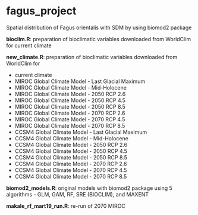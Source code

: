 # fagus_project
Spatial distribution of Fagus orientalis with SDM by using biomod2 package

**bioclim.R**: preparation of bioclimatic variables downloaded from WorldClim for current climate

**new_climate.R**: preparation of bioclimatic variables downloaded from WorldClim for
- current climate
- MIROC Global Climate Model - Last Glacial Maximum
- MIROC Global Climate Model - Mid-Holocene
- MIROC Global Climate Model - 2050 RCP 2.6
- MIROC Global Climate Model - 2050 RCP 4.5
- MIROC Global Climate Model - 2050 RCP 8.5
- MIROC Global Climate Model - 2070 RCP 2.6
- MIROC Global Climate Model - 2070 RCP 4.5
- MIROC Global Climate Model - 2070 RCP 8.5
- CCSM4 Global Climate Model - Last Glacial Maximum
- CCSM4 Global Climate Model - Mid-Holocene
- CCSM4 Global Climate Model - 2050 RCP 2.6
- CCSM4 Global Climate Model - 2050 RCP 4.5
- CCSM4 Global Climate Model - 2050 RCP 8.5
- CCSM4 Global Climate Model - 2070 RCP 2.6
- CCSM4 Global Climate Model - 2070 RCP 4.5
- CCSM4 Global Climate Model - 2070 RCP 8.5

**biomod2_models.R**: original models with biomod2 package using 5 algorithms - GLM, GAM, RF, SRE (BIOCLIM), and MAXENT

**makale_rf_mart19_run.R**: re-run of 2070 MIROC
